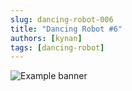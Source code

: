 ```yaml
---
slug: dancing-robot-006
title: "Dancing Robot #6"
authors: [kynan]
tags: [dancing-robot]
---
```


![Example banner](/img/stories/dancing-robot/006.png)
